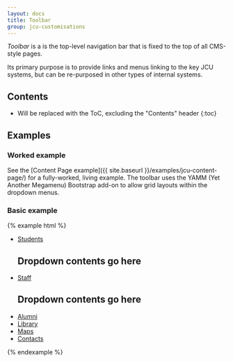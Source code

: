 ```yaml
---
layout: docs
title: Toolbar
group: jcu-customisations
---
```


*Toolbar* is a is the top-level navigation bar that is fixed to the top of all
CMS-style pages.

Its primary purpose is to provide links and menus linking to
the key JCU systems, but can be re-purposed in other types of internal systems.

## Contents

* Will be replaced with the ToC, excluding the "Contents" header
{:toc}

## Examples

### Worked example

See the [Content Page example]({{ site.baseurl }}/examples/jcu-content-page/)
for a fully-worked, living example. The toolbar uses the YAMM (Yet Another
Megamenu) Bootstrap add-on to allow grid layouts within the dropdown menus.

### Basic example

{% example html %}
<nav class="jcu-toolbar navbar navbar-fixed-top navbar-dark bg-inverse">
  <div class="container-fluid">
    <div class="row">
      <ul class="nav navbar-nav">
        <li class="nav-item dropdown dropdown--open-on-hover">
          <a class="nav-link dropdown-toggle" href="#">Students</a>
          <div class="dropdown-menu">
            <h1>Dropdown contents go here</h1>
          </div>
        </li>
        <li class="nav-item dropdown dropdown--open-on-hover">
          <a class="nav-link dropdown-toggle" href="#">Staff</a>
          <div class="dropdown-menu">
            <h1>Dropdown contents go here</h1>
          </div>
        </li>
        <li class="nav-item"><a class="nav-link" href="#">Alumni</a></li>
        <div class="pull-right-md-up">
          <li class="nav-item"><a class="nav-link" href="#">Library</a></li>
          <li class="nav-item"><a class="nav-link" href="#">Maps</a></li>
          <li class="nav-item"><a class="nav-link" href="#">Contacts</a></li>
        </div>
      </ul>
    </div>
  </div>
</nav>
{% endexample %}
